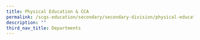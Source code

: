 ```yaml
---
title: Physical Education & CCA
permalink: /scgs-education/secondary/secondary-division/physical-educationcca/
description: ""
third_nav_title: Departments
---
```

